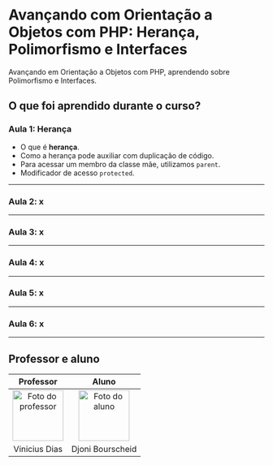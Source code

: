 # Avançando com Orientação a Objetos com PHP: Herança, Polimorfismo e Interfaces

Avançando em Orientação a Objetos com PHP, aprendendo sobre Polimorfismo e Interfaces.  

## O que foi aprendido durante o curso?

### Aula 1: Herança

- O que é **herança**.
- Como a herança pode auxiliar com duplicação de código.
- Para acessar um membro da classe mãe, utilizamos `parent`.
- Modificador de acesso `protected`.

---

### Aula 2: x

---

### Aula 3: x

---

### Aula 4: x

---

### Aula 5: x

---

### Aula 6: x

---

## Professor e aluno

Professor | Aluno
:---:     | :---:
<a href="https://github.com/cviniciussdias" target="_blank" rel="noopener noreferrer"><img width="100" height="100" src="https://github.com/cviniciussdias.png" alt="Foto do professor" title="Foto do professor"></a> | <a href="https://github.com/djonibourscheid" target="_blank" rel="noopener noreferrer"><img width="100" height="100" src="https://github.com/djonibourscheid.png" alt="Foto do aluno" title="Foto do aluno"></a>
Vinicius Dias | Djoni Bourscheid
